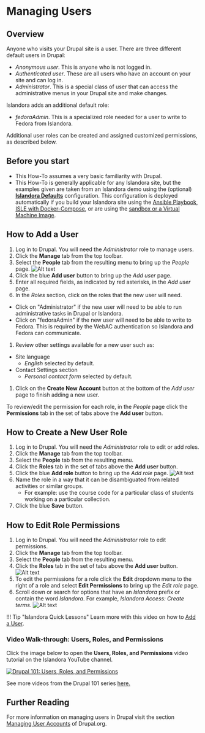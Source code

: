 # Managing Users

## Overview

Anyone who visits your Drupal site is a user. There are three different default users in Drupal:

- _Anonymous user_. This is anyone who is not logged in.
- _Authenticated user_. These are all users who have an account on your site and can log in.
- _Administrator_. This is a special class of user that can access the administrative menus in your Drupal site and make changes.

Islandora adds an additional default role:

- _fedoraAdmin_. This is a specialized role needed for a user to write to Fedora from Islandora.


Additional user roles can be created and assigned customized permissions, as described below.

## Before you start

- This How-To assumes a very basic familiarity with Drupal.
- This How-To is generally applicable for any Islandora site, but the examples given are taken from an Islandora demo using the (optional) **[Islandora Defaults](https://github.com/Islandora/islandora_defaults)** configuration. This configuration is deployed automatically if you build your Islandora site using the [Ansible Playbook](../installation/playbook), [ISLE with Docker-Compose](../installation/docker-compose.md), or are using the [sandbox or a Virtual Machine Image](https://www.islandora.ca/get-islandora).

## How to Add a User
1. Log in to Drupal. You will need the _Administrator_ role to manage users.
1. Click the **Manage** tab from the top toolbar.
1. Select the **People** tab from the resulting menu to bring up the *People* page.
![Alt text](../assets/users_people.png "People page")
1. Click the blue **Add user** button to bring up the *Add user* page.
1. Enter all required fields, as indicated by red asterisks, in the *Add user* page.
1. In the *Roles* section, click on the roles that the new user will need.
  - Click on "Administrator" if the new user will need to be able to run administrative tasks in Drupal or Islandora.
  - Click on "fedoraAdmin" if the new user will need to be able to write to Fedora. This is required by the WebAC authentication so Islandora and Fedora can communicate.
1. Review other settings available for a new user such as:
  - Site language
    - *English* selected by default.
  - Contact Settings section
    - *Personal contact form* selected by default.
1. Click on the **Create New Account** button at the bottom of the *Add user* page to finish adding a new user.

To review/edit the permission for each role, in the *People* page click the **Permissions** tab in the set of tabs above the **Add user** button.

## How to Create a New User Role
1. Log in to Drupal. You will need the _Administrator_ role to edit or add roles.
1. Click the **Manage** tab from the top toolbar.
1. Select the **People** tab from the resulting menu.
1. Click the **Roles** tab in the set of tabs above the **Add user** button.
1. Click the blue **Add role** button to bring up the *Add role* page.
![Alt text](../assets/users_people_roles.png "Roles page")
1. Name the role in a way that it can be disambiguated from related activities or similar groups.
    * For example: use the course code for a particular class of students working on a particular collection.
1. Click the blue **Save** button.

## How to Edit Role Permissions
1. Log in to Drupal. You will need the _Administrator_ role to edit permissions.
1. Click the **Manage** tab from the top toolbar.
1. Select the **People** tab from the resulting menu.
1. Click the **Roles** tab in the set of tabs above the **Add user** button.
![Alt text](../assets/users_people_roles.png "Roles page")
1. To edit the permissions for a role click the **Edit** dropdown menu to the right of a role and select **Edit Permissions** to bring up the *Edit role* page.
1. Scroll down or search for options that have an *Islandora* prefix or contain the word *Islandora*. For example, *Islandora Access: Create terms*.
![Alt text](../assets/users_permissions.png "Permissions page")

!!! Tip "Islandora Quick Lessons"
    Learn more with this video on how to [Add a User](https://youtu.be/XSokAFRVBuE).

### Video Walk-through: Users, Roles, and Permissions

Click the image below to open the **Users, Roles, and Permissions** video tutorial on the Islandora YouTube channel.

[![Drupal 101: Users, Roles, and Permissions](https://img.youtube.com/vi/UXJa0mfS_0U/0.jpg)](https://www.youtube.com/watch?v=UXJa0mfS_0U)

See more videos from the Drupal 101 series [here.](https://www.youtube.com/watch?v=meRNdBxaiTE&list=PL4seFC7ELUtogpsYoN8WZLLOjJVRZFGTZ)

## Further Reading

For more information on managing users in Drupal visit the section
[Managing User Accounts](https://www.drupal.org/docs/user_guide/en/user-chapter.html) of Drupal.org.